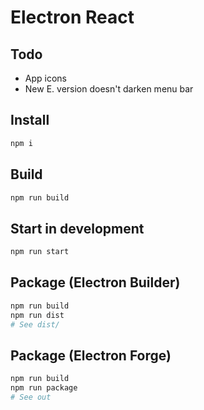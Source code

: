 # Electron React

## Todo

* App icons
* New E. version doesn't darken menu bar

## Install

```bash
npm i
```

## Build

```bash
npm run build
```

## Start in development

```bash
npm run start
```

## Package (Electron Builder)

```bash
npm run build
npm run dist
# See dist/
```

## Package (Electron Forge)

```bash
npm run build
npm run package
# See out
```
